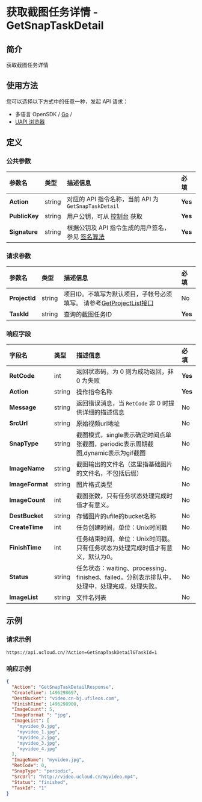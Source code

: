 # 获取截图任务详情 - GetSnapTaskDetail

## 简介

获取截图任务详情






## 使用方法

您可以选择以下方式中的任意一种，发起 API 请求：
- 多语言 OpenSDK / [Go](https://github.com/ucloud/ucloud-sdk-go) /
- [UAPI 浏览器](https://console.ucloud.cn/uapi/detail?id=GetSnapTaskDetail)


## 定义

### 公共参数

| 参数名 | 类型 | 描述信息 | 必填 |
|:---|:---|:---|:---|
| **Action**     | string  | 对应的 API 指令名称，当前 API 为 `GetSnapTaskDetail`                        | **Yes** |
| **PublicKey**  | string  | 用户公钥，可从 [控制台](https://console.ucloud.cn/uapi/apikey) 获取                                             | **Yes** |
| **Signature**  | string  | 根据公钥及 API 指令生成的用户签名，参见 [签名算法](api/summary/signature.md)  | **Yes** |

### 请求参数

| 参数名 | 类型 | 描述信息 | 必填 |
|:---|:---|:---|:---|
| **ProjectId** | string | 项目ID。不填写为默认项目，子帐号必须填写。 请参考[GetProjectList接口](api/summary/get_project_list) |No|
| **TaskId** | string | 查询的截图任务ID |**Yes**|

### 响应字段

| 字段名 | 类型 | 描述信息 | 必填 |
|:---|:---|:---|:---|
| **RetCode** | int | 返回状态码，为 0 则为成功返回，非 0 为失败 |**Yes**|
| **Action** | string | 操作指令名称 |**Yes**|
| **Message** | string | 返回错误消息，当 `RetCode` 非 0 时提供详细的描述信息 |No|
| **SrcUrl** | string | 原始视频url地址 |No|
| **SnapType** | string | 截图模式，single表示确定时间点单张截图，periodic表示周期截图,dynamic表示为gif截图 |No|
| **ImageName** | string | 截图输出的文件名（这里指基础图片的文件名，不包括后缀） |No|
| **ImageFormat** | string | 图片格式类型 |No|
| **ImageCount** | int | 截图张数，只有任务状态处理完成时值才有意义。 |No|
| **DestBucket** | string | 存储图片的ufile的bucket名称 |No|
| **CreateTime** | int | 任务创建时间，单位：Unix时间戳 |No|
| **FinishTime** | int | 任务结束时间，单位：Unix时间戳。只有任务状态为处理完成时值才有意义，默认为0。 |No|
| **Status** | string | 任务状态：waiting、processing、finished、failed，分别表示排队中，处理中，处理完成，处理失败。 |No|
| **ImageList** | string | 文件名列表 |No|




## 示例

### 请求示例
    
```
https://api.ucloud.cn/?Action=GetSnapTaskDetail&TaskId=1
```

### 响应示例
    
```json
{
  "Action": "GetSnapTaskDetailResponse",
  "CreateTime": 1496298697,
  "DestBucket": "video.cn-bj.ufileos.com",
  "FinishTime": 1496298900,
  "ImageCount": 5,
  "ImageFormat ": "jpg",
  "ImageList": [
    "myvideo_0.jpg",
    "myvideo_1.jpg",
    "myvideo_2.jpg",
    "myvideo_3.jpg",
    "myvideo_4.jpg"
  ],
  "ImageName": "myvideo.jpg",
  "RetCode": 0,
  "SnapType": "periodic",
  "SrcUrl": "http://video.ucloud.cn/myvideo.mp4",
  "Status": "finished",
  "TaskId": "1"
}
```





